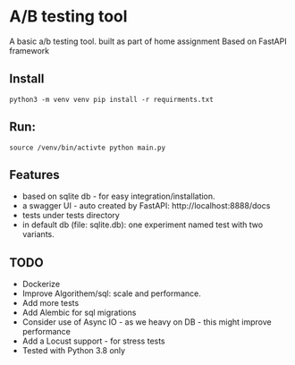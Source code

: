 # A/B testing tool

A basic a/b testing tool. 
built as part of home assignment
Based on FastAPI framework

## Install
`
python3 -m venv venv
pip install -r requirments.txt
`


## Run:
`
source /venv/bin/activte
python main.py
`


## Features
- based on sqlite db - for easy integration/installation.
- a swagger UI - auto created by FastAPI: http://localhost:8888/docs
- tests under tests directory
- in default db (file: sqlite.db): one experiment named test
with two variants. 

## TODO
- Dockerize
- Improve Algorithem/sql: scale and performance. 
- Add more tests
- Add Alembic for sql migrations
- Consider use of Async IO - as we heavy on DB - this might improve performance
- Add a Locust support - for stress tests
- Tested with Python 3.8 only


